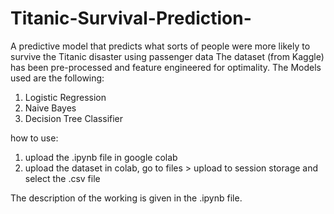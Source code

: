 # Titanic-Survival-Prediction-
A predictive model that predicts what sorts of people were more likely to survive the Titanic disaster using passenger data 
The dataset (from Kaggle) has been pre-processed and feature engineered for optimality. The Models used are the following:
1. Logistic Regression
2. Naive Bayes
3. Decision Tree Classifier

how to use:
1. upload the .ipynb file in google colab
2. upload the dataset in colab, go to files > upload to session storage and select the .csv file

The description of the working is given in the .ipynb file.
